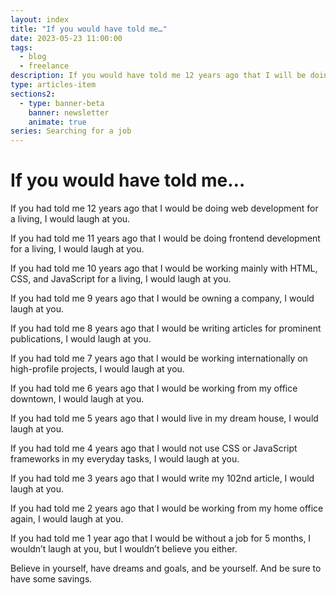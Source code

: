 ```yaml
---
layout: index
title: "If you would have told me…"
date: 2023-05-23 11:00:00
tags:
  - blog
  - freelance
description: If you would have told me 12 years ago that I will be doing web developing for a living, I would laugh at you.
type: articles-item
sections2:
  - type: banner-beta
    banner: newsletter
    animate: true
series: Searching for a job
---
```


# If you would have told me…

If you had told me 12 years ago that I would be doing web development for a living, I would laugh at you.

If you had told me 11 years ago that I would be doing frontend development for a living, I would laugh at you.

If you had told me 10 years ago that I would be working mainly with HTML, CSS, and JavaScript for a living, I would laugh at you.

If you had told me 9 years ago that I would be owning a company, I would laugh at you.

If you had told me 8 years ago that I would be writing articles for prominent publications, I would laugh at you.

If you had told me 7 years ago that I would be working internationally on high-profile projects, I would laugh at you.

If you had told me 6 years ago that I would be working from my office downtown, I would laugh at you.

If you had told me 5 years ago that I would live in my dream house, I would laugh at you.

If you had told me 4 years ago that I would not use CSS or JavaScript frameworks in my everyday tasks, I would laugh at you.

If you had told me 3 years ago that I would write my 102nd article, I would laugh at you.

If you had told me 2 years ago that I would be working from my home office again, I would laugh at you.

If you had told me 1 year ago that I would be without a job for 5 months, I wouldn’t laugh at you, but I wouldn’t believe you either.

Believe in yourself, have dreams and goals, and be yourself. And be sure to have some savings.
